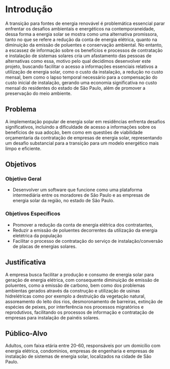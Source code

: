 # Introdução

A transição para fontes de energia renovável é problemática essencial parar enfrentar os desafios ambientais e energéticos na contemporaneidade, dessa forma a energia solar se mostra como uma alternativa promissora, tanto no que se refere a redução da conta de energia elétrica, quanto na diminuição da emissão de poluentes e conservação ambiental. No entanto, a escassez de informação sobre os benefícios e processos de contratação e instalação de sistemas solares cria um afastamento das pessoas de alternativas como essa, motivo pelo qual decidimos desenvolver este projeto, buscando facilitar o acesso a informações essenciais relativos a utilização de energia solar, como o custo da instalação, a redução no custo mensal, bem como o lapso temporal necessário para a compensação do custo inicial de instalação, gerando uma economia significativa no custo mensal do residentes do estado de São Paulo, além de promover a preservação do meio ambiente.

## Problema
A implementação popular de energia solar em residências enfrenta desafios significativos, incluindo a dificuldade de acesso a informações sobre os benefícios de sua adoção, bem como em questões de viabilidade orçamentaria da contratação de empresas de energia solar, representando um desafio substancial para a transição para um modelo energético mais limpo e eficiente. 

## Objetivos

### Objetivo Geral
* Desenvolver um software que funcione como uma plataforma intermediária entre os moradores de São Paulo e as empresas de energia solar da região, no estado de São Paulo.

### Objetivos Específicos
* Promover a redução da conta de energia elétrica dos contratantes,
* Reduzir a emissão de poluentes decorrentes da utilização da energia eletétrica da população
* Facilitar o processo de contratação do serviço de instalação/conversão de placas de energias solares.

## Justificativa

A empresa busca facilitar a produção e consumo de energia solar para geração de energia elétrica, com consequente diminuição de emissão de poluentes, como a emissão de carbono, bem como dos problemas ambientas gerados através da construção e utilização de usinas hidrelétricas como por exemplo a destruição da vegetação natural, assoreamento do leito dos rios, desmoronamento de barreiras, extinção de espécies de peixes, por interferência nos processos migratórios e reprodutivos, facilitando os processos de informação e contratação de empresas para instalação de painéis solares.

## Público-Alvo

Adultos, com faixa etária entre 20-60, responsáveis por um domicílio com energia elétrica, condominios, empresas de engenharia e empresas de instalação de sistemas de energia solar, localizados na cidade de São Paulo.
